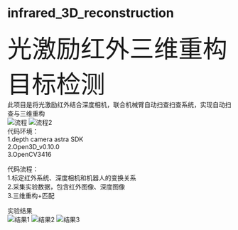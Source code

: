 # infrared_3D_reconstruction
<font style="font-size:55px">光激励红外三维重构目标检测</font><br>
此项目是将光激励红外结合深度相机，联合机械臂自动扫查扫查系统，实现自动扫查与三维重构<br>
![流程](https://user-images.githubusercontent.com/54426524/163543969-5eef0645-95ee-4053-a975-aaa4c35f2fe9.PNG)
![流程2](https://user-images.githubusercontent.com/54426524/163543973-1bf3b3b7-81a2-4e2a-b0b4-ae56588ca05e.PNG)<br>
代码环境：<br>
1.depth camera astra SDK<br>
2.Open3D_v0.10.0<br>
3.OpenCV3416<br>

代码流程：<br>
1.标定红外系统、深度相机和机器人的变换关系<br>
2.采集实验数据，包含红外图像、深度图像<br>
3.三维重构+匹配<br>

实验结果<br>
![结果1](https://user-images.githubusercontent.com/54426524/163544509-78d6ee3d-0d8c-4aca-bc2f-cca8226b957e.PNG)
![结果2](https://user-images.githubusercontent.com/54426524/163544515-513c394e-4ecb-44a9-9a5b-124f0d90bd2a.PNG)
![结果3](https://user-images.githubusercontent.com/54426524/163544521-eaaed732-175a-4793-acda-e93f60a25552.PNG)
